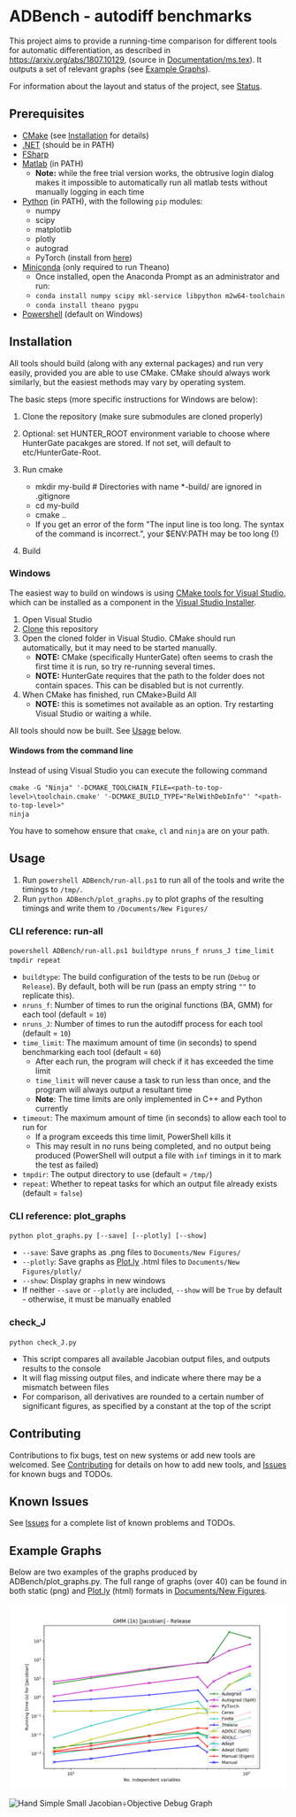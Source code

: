 # ADBench - autodiff benchmarks

This project aims to provide a running-time comparison for different tools for automatic differentiation, 
as described in https://arxiv.org/abs/1807.10129, (source in [Documentation/ms.tex](Documentation/ms.tex)).
It outputs a set of relevant graphs (see [Example Graphs](#Example%20Graphs)).

For information about the layout and status of the project, see [Status](STATUS.md).

## Prerequisites

- [CMake](https://cmake.org/) (see [Installation](#installation) for details)
- [.NET](https://www.microsoft.com/net) (should be in PATH)
- [FSharp](https://fsharp.org/)
- [Matlab](https://www.mathworks.com/products/matlab.html) (in PATH)
	- **Note:** while the free trial version works, the obtrusive login dialog makes it impossible to automatically run all matlab tests without manually logging in each time
- [Python](https://www.python.org/) (in PATH), with the following `pip` modules:
	- numpy
	- scipy
	- matplotlib
	- plotly
	- autograd
	- PyTorch (install from [here](https://pytorch.org/))
- [Miniconda](https://conda.io/miniconda.html) (only required to run Theano)
	- Once installed, open the Anaconda Prompt as an administrator and run:
	- `conda install numpy scipy mkl-service libpython m2w64-toolchain`
	- `conda install theano pygpu`
- [Powershell](https://docs.microsoft.com/en-us/powershell/scripting/setup/installing-powershell
) (default on Windows)

## Installation

All tools should build (along with any external packages) and run very easily, provided you are able to use CMake. CMake should always work similarly, but the easiest methods may vary by operating system.

The basic steps (more specific instructions for Windows are below):

1) Clone the repository (make sure submodules are cloned properly)
2) Optional: set HUNTER_ROOT environment variable to choose where HunterGate pacakges are stored.  If not set, will default to etc/HunterGate-Root.
3) Run cmake
	- mkdir my-build  # Directories with name *-build/ are ignored in .gitignore
	- cd my-build
	- cmake ..
	- If you get an error of the form "The input line is too long.  The syntax of the command is incorrect.", your $ENV:PATH may be too long (!)

3) Build

### Windows

The easiest way to build on windows is using [CMake tools for Visual Studio](https://blogs.msdn.microsoft.com/vcblog/2016/10/05/cmake-support-in-visual-studio/), which can be installed as a component in the [Visual Studio Installer](https://docs.microsoft.com/en-us/visualstudio/install/install-visual-studio).

1) Open Visual Studio
2) [Clone](http://www.malgreve.net/2014/06/17/cloning-getting-code-from-git-repository-to-visual-studio/) this repository
3) Open the cloned folder in Visual Studio. CMake should run automatically, but it may need to be started manually.
	- **NOTE:** CMake (specifically HunterGate) often seems to crash the first time it is run, so try re-running several times.
	- **NOTE:** HunterGate requires that the path to the folder does not contain spaces. This can be disabled but is not currently.
4) When CMake has finished, run CMake>Build All
	- **NOTE:** this is sometimes not available as an option. Try restarting Visual Studio or waiting a while.

All tools should now be built. See [Usage](#usage) below.

#### Windows from the command line

Instead of using Visual Studio you can execute the following command

```
cmake -G "Ninja" '-DCMAKE_TOOLCHAIN_FILE=<path-to-top-level>\toolchain.cmake' '-DCMAKE_BUILD_TYPE="RelWithDebInfo"' "<path-to-top-level>"
ninja
```

You have to somehow ensure that `cmake`, `cl` and `ninja` are on your
path.

## Usage

1) Run `powershell ADBench/run-all.ps1` to run all of the tools and write the timings to `/tmp/`.
2) Run `python ADBench/plot_graphs.py` to plot graphs of the resulting timings and write them to `/Documents/New Figures/`

### CLI reference: run-all

`powershell ADBench/run-all.ps1 buildtype nruns_f nruns_J time_limit tmpdir repeat`
- `buildtype`: The build configuration of the tests to be run (`Debug` or `Release`). By default, both will be run (pass an empty string `""` to replicate this).
- `nruns_f`: Number of times to run the original functions (BA, GMM) for each tool (default = `10`)
- `nruns_J`: Number of times to run the autodiff process for each tool (default = `10`)
- `time_limit`: The maximum amount of time (in seconds) to spend benchmarking each tool (default = `60`)
	- After each run, the program will check if it has exceeded the time limit
	- `time_limit` will never cause a task to run less than once, and the program will always output a resultant time
	- **Note**: The time limits are only implemented in C++ and Python currently
- `timeout`: The maximum amount of time (in seconds) to allow each tool to run for
	- If a program exceeds this time limit, PowerShell kills it
	- This may result in no runs being completed, and no output being produced (PowerShell will output a file with `inf` timings in it to mark the test as failed)
- `tmpdir`: The output directory to use (default = `/tmp/`)
- `repeat`: Whether to repeat tasks for which an output file already exists (default = `false`)

### CLI reference: plot_graphs

`python plot_graphs.py [--save] [--plotly] [--show]`
- `--save`: Save graphs as .png files to `Documents/New Figures/`
- `--plotly`: Save graphs as [Plot.ly](https://plot.ly/) .html files to `Documents/New Figures/plotly/`
- `--show`: Display graphs in new windows
- If neither `--save` or `--plotly` are included, `--show` will be `True` by default - otherwise, it must be manually enabled

### check_J

`python check_J.py`
- This script compares all available Jacobian output files, and outputs results to the console
- It will flag missing output files, and indicate where there may be a mismatch between files
- For comparison, all derivatives are rounded to a certain number of significant figures, as specified by a constant at the top of the script

## Contributing

Contributions to fix bugs, test on new systems or add new tools are welcomed. See [Contributing](/CONTRIBUTING.md) for details on how to add new tools, and [Issues](/ISSUES.md) for known bugs and TODOs.

## Known Issues

See [Issues](/ISSUES.md) for a complete list of known problems and TODOs.

## Example Graphs

Below are two examples of the graphs produced by ADBench/plot_graphs.py. The full range of graphs (over 40) can be found in both static (png) and [Plot.ly](https://plot.ly/) (html) formats in [Documents/New Figures](/Documents/New%20Figures/).

![GMM 1k Jacobian Release Graph](/Documents/New%20Figures/static/Release/jacobian/GMM%20%281k%29%20[Jacobian]%20-%20Release%20Graph.png)

![Hand Simple Small Jacobian÷Objective Debug Graph](/Documents/New%20Figures/static/Debug/jacobian%20÷%20objective/HAND%20%28Simple,%20Small%29%20[Jacobian%20÷%20objective]%20-%20Debug%20Graph.png)
